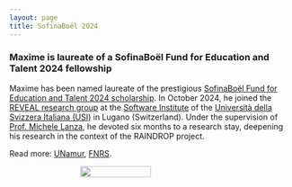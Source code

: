 ```yaml
---
layout: page
title: SofinaBoël 2024
---
```


<h3>Maxime is laureate of a SofinaBoël Fund for Education and Talent 2024 fellowship</h3>

Maxime has been named laureate of the prestigious <a href="https://www.sofinaboel.be/" target="_blank">SofinaBoël Fund for Education and Talent 2024 scholarship</a>. In October 2024, he joined the <a href="https://reveal.si.usi.ch/" target="_blank">REVEAL research group</a> at the <a href="https://si.usi.ch/" target="_blank">Software Institute</a> of the <a href="https://usi.ch/" target="_blank">Università della Svizzera Italiana (USI)</a> in Lugano (Switzerland). Under the supervision of <a href="https://www.inf.usi.ch/faculty/lanza/" target="_blank">Prof. Michele Lanza</a>, he devoted six months to a research stay, deepening his research in the context of the RAINDROP project.

Read more: <a href="https://www.unamur.be/fr/newsroom/un-chercheur-en-informatique-de-lunamur-selectionne-pour-la-prestigieuse-bourse-0" target="_blank">UNamur</a>, <a href="https://www.frs-fnrs.be/fr/l-actualite-fnrs/3372-bourses-de-mobilite-sofinaboel-6-nouveaux-laureats-et-laureates" target="_blank">FNRS</a>.

<div style="display: flex; justify-content: space-around;">
    <img src="{{ site.baseurl }}/images/SofinaBoel2024.jpg" width="50%"/>
</div>